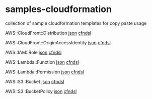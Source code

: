 # samples-cloudformation

collection of sample cloudformation templates for copy paste usage

AWS::CloudFront::Distribution [json](json/cloudFront.json) [cfndsl](cfndsl/cloudFront.rb)

AWS::CloudFront::OriginAccessIdentity [json](json/cloudFront.json) [cfndsl](cfndsl/cloudFront.rb)

AWS::IAM::Role [json](json/lambda.json) [cfndsl](cfndsl/lambda.rb)

AWS::Lambda::Function [json](json/lambda.json) [cfndsl](cfndsl/lambda.rb)

AWS::Lambda::Permission [json](json/lambda.json) [cfndsl](cfndsl/lambda.rb)

AWS::S3::Bucket [json](json/s3.json) [cfndsl](cfndsl/s3.rb)

AWS::S3::BucketPolicy [json](json/cloudFront.json) [cfndsl](cfndsl/cloudFront.rb)
